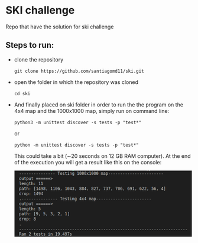 # SKI challenge
Repo that have the solution for ski challenge

## Steps to run:
* clone the repository

    ```
    git clone https://github.com/santiagomd11/ski.git
    ```
* open the folder in which the repository was cloned
    ```
    cd ski
    ```
* And finally placed on ski folder in order to run the the program on the 4x4 map and the 1000x1000 map, simply run on command line:

    ```
    python3 -m unittest discover -s tests -p "test*"
    ```

    or 

    ```
    python -m unittest discover -s tests -p "test*"
    ```

    This could take a bit (∼20 seconds on 12 GB RAM computer).  At the end of the execution you will get a result like this on the console:

    ![results](/images/TestResults.png)
